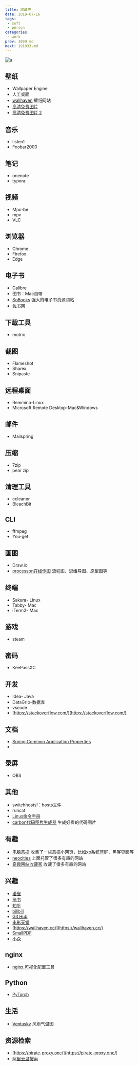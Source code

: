 ```yaml
---
title: 收藏夹
date: 2019-07-16
tags:
 - soft
 - person
categories:
 - work
prev: 1009.md
next: 191033.md
---
```

![a](https://fastly.jsdelivr.net/gh/qbmzc/images/2021/202111111345624.png)

<!-- more -->



## 壁纸

- Wallpaper Engine
- 人工桌面
- [wallhaven](https://alpha.wallhaven.cc/) 壁纸网站
- [高清免费图片](https://www.pexels.com/)
- [高清免费图片 2](https://unsplash.com/)

## 音乐

- listen1
- Foobar2000

## 笔记

- onenote
- typora

## 视频

- Mpc-be
- mpv
- VLC

## 浏览器

- Chrome
- Firefox
- Edge

## 电子书

- Calibre
- 图书：Mac自带
- [SoBooks](https://sobooks.cc/) 强大的电子书资源网站
- [优书网](https://www.yousuu.com/)

## 下载工具

- motrix

## 截图

- Flameshot
- Sharex
- Snipaste

## 远程桌面

- Remmina-Linux
- Microsoft Remote Desktop-Mac&Windows

## 邮件

- Mailspring

## 压缩

- 7zip
- pear zip

## 清理工具

- ccleaner
- BleachBit

## CLI

- ffmpeg
- You-get

## 画图

- Draw.io
- [processon在线作图](https://www.processon.com/) 流程图、思维导图、原型图等


## 终端

- Sakura- Linux
- Tabby- Mac
- iTerm2- Mac

## 游戏

- steam

## 密码

* KeePassXC

## 开发

- Idea- Java
- DataGrip-数据库
- vscode
- [https://stackoverflow.com/](https://stackoverflow.com/)

## 文档

- [Spring:Common Application Properties](https://docs.spring.io/spring-boot/docs/current/reference/html/application-properties.html#appendix.application-properties.web)
- 

## 录屏

- OBS

## 其他

* switchhosts!：hosts文件
* runcat
* [Linux命令手册](https://ipcmen.com/)
* [carbon代码图片生成器](https://carbon.now.sh/) 生成好看的代码图片

## 有趣
- [电脑恶搞](https://pranx.com/) 收集了一些恶搞小网页，比如xp系统蓝屏、黑客界面等
- [neocities](https://neocities.org/browse) 上面托管了很多有趣的网站
- [奇趣网站收藏家](https://fuun.fun/) 收藏了很多有趣的网站

## 兴趣

* [语雀](https://www.yuque.com/congco)
* [简书](https://www.jianshu.com/u/1fa980d5267b)
* [知乎](https://www.zhihu.com/people/failinsnow/activities)
* [bilibili](https://space.bilibili.com/13266694)
* [Git Hub](https://github.com/qbmzc)
* [电影天堂](https://www.dygod.net/)
* [https://wallhaven.cc/](https://wallhaven.cc/)
* [SmallPDF](https://smallpdf.com/cn/)
* [小众](https://www.appinn.com/)

## nginx
- [nginx 可视化配置工具](https://www.digitalocean.com/community/tools/nginx?global.app.lang=zhCN)

## Python

- [PyTorch](https://pytorch-cn.readthedocs.io/zh/latest/)

## 生活

- [Ventusky](https://www.ventusky.com/) 风雨气温图

## 资源检索

- [https://pirate-proxy.one/](https://pirate-proxy.one/)
- [阿里云盘搜索](https://zhaoziyuan.la/)
